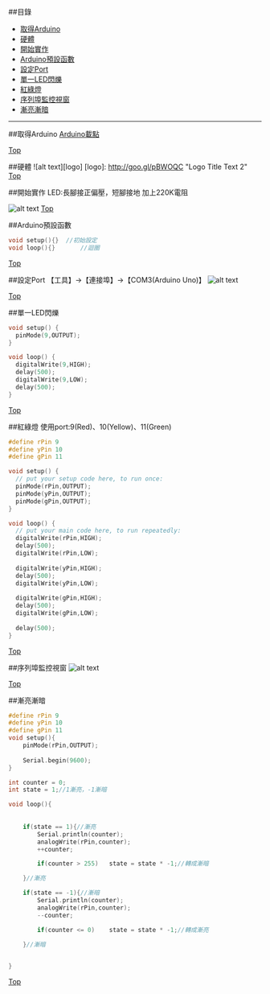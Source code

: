 <a name="top"></a>
##目錄
  * [取得Arduino](#getStart)
  * [硬體](#hardware)
  * [開始實作](#handle)
  * [Arduino預設函數](#function)
  * [設定Port](#setPort)
  * [單一LED閃爍](#1LED)
  * [紅綠燈](#3Light)
  * [序列埠監控視窗](#console)
  * [漸亮漸暗](#Grad)

<hr>

<a name="getStart"></a>
##取得Arduino
[Arduino載點](http://arduino.cc/en/Main/Software)

[Top](#top)

<a name="hardware"></a>
##硬體
![alt text][logo]
[logo]: http://goo.gl/pBWOQC "Logo Title Text 2"
[Top](#top)


<a name="handle"></a>
##開始實作
LED:長腳接正偏壓，短腳接地
加上220K電阻

![alt text](http://goo.gl/qMj4ir)
[Top](#top)


<a name="function"></a>
##Arduino預設函數
```c
void setup(){}  //初始設定
void loop(){}		//迴圈
```
[Top](#top)

<a name="setPort"></a>
##設定Port
【工具】->【連接埠】->【COM3(Arduino Uno)】
![alt text](http://goo.gl/zjvaRi)

[Top](#top)


<a name="1LED"></a>
##單一LED閃爍
```c
void setup() {
  pinMode(9,OUTPUT);
}

void loop() {
  digitalWrite(9,HIGH);
  delay(500);
  digitalWrite(9,LOW);
  delay(500);
}
```
[Top](#top)


<a name="3Light"></a>
##紅綠燈
使用port:9(Red)、10(Yellow)、11(Green)

```c
#define rPin 9
#define yPin 10
#define gPin 11

void setup() {
  // put your setup code here, to run once:
  pinMode(rPin,OUTPUT);
  pinMode(yPin,OUTPUT);
  pinMode(gPin,OUTPUT);
}

void loop() {
  // put your main code here, to run repeatedly:
  digitalWrite(rPin,HIGH);
  delay(500);
  digitalWrite(rPin,LOW);
  
  digitalWrite(yPin,HIGH);
  delay(500);
  digitalWrite(yPin,LOW);
  
  digitalWrite(gPin,HIGH);
  delay(500);
  digitalWrite(gPin,LOW);
  
  delay(500);
}
```
[Top](#top)

<a name="console"></a>
##序列埠監控視窗
![alt text](http://goo.gl/c7LbKh)

[Top](#top)

<a name="Grad"></a>
##漸亮漸暗
```c
#define rPin 9
#define yPin 10
#define gPin 11
void setup(){
	pinMode(rPin,OUTPUT);
	
	Serial.begin(9600);
}

int counter = 0;
int state = 1;//1漸亮，-1漸暗

void loop(){
	
	
	if(state == 1){//漸亮
		Serial.println(counter);
		analogWrite(rPin,counter);
		++counter;

		if(counter > 255)	state = state * -1;//轉成漸暗

	}//漸亮

	if(state == -1){//漸暗
		Serial.println(counter);
		analogWrite(rPin,counter);
		--counter;

		if(counter <= 0)	state = state * -1;//轉成漸亮

	}//漸暗

	
}
```

[Top](#top)



